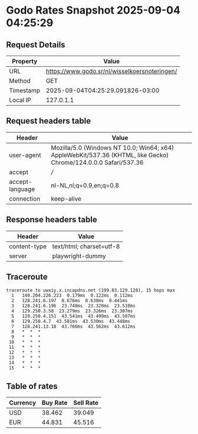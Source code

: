 # Godo Rates Snapshot 2025-09-04 04:25:29
## Request Details

| Property | Value |
|----------|-------|
| URL | https://www.godo.sr/nl/wisselkoersnoteringen/ |
| Method | GET |
| Timestamp | 2025-09-04T04:25:29.091826-03:00 |
| Local IP | 127.0.1.1 |
    
## Request headers table

| Header | Value |
|--------|-------|
| user-agent | Mozilla/5.0 (Windows NT 10.0; Win64; x64) AppleWebKit/537.36 (KHTML, like Gecko) Chrome/124.0.0.0 Safari/537.36 |
| accept | */* |
| accept-language | nl-NL,nl;q=0.9,en;q=0.8 |
| connection | keep-alive |

    
## Response headers table
| Header | Value |
|--------|-------|
| content-type | text/html; charset=utf-8 |
| server | playwright-dummy |

## Traceroute 

```
traceroute to uwxiy.x.incapdns.net (199.83.129.128), 15 hops max
  1   140.204.226.223  0.179ms  0.122ms  0.112ms 
  2   128.241.6.197  0.676ms  0.638ms  0.441ms 
  3   128.241.6.196  23.748ms  23.320ms  23.510ms 
  4   129.250.3.58  23.279ms  23.326ms  23.307ms 
  5   129.250.4.151  43.541ms  43.499ms  43.507ms 
  6   129.250.4.7  43.581ms  43.530ms  43.448ms 
  7   128.241.13.18  43.766ms  43.562ms  43.612ms 
  8   *  *  * 
  9   *  *  * 
 10   *  *  * 
 11   *  *  * 
 12   *  *  * 
 13   *  *  * 
 14   *  *  * 
 15   *  *  * 

```


## Table of rates

| Currency | Buy Rate | Sell Rate |
|----------|----------|-----------|
| USD | 38.462 | 39.049 |
| EUR | 44.831 | 45.516 |
